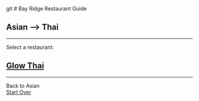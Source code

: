 git # Bay Ridge Restaurant Guide
## Asian --> Thai
---
Select a restaurant:
## [Glow Thai](http://glowthai.com/)
---
Back to Asian  
[Start Over](asian.md)